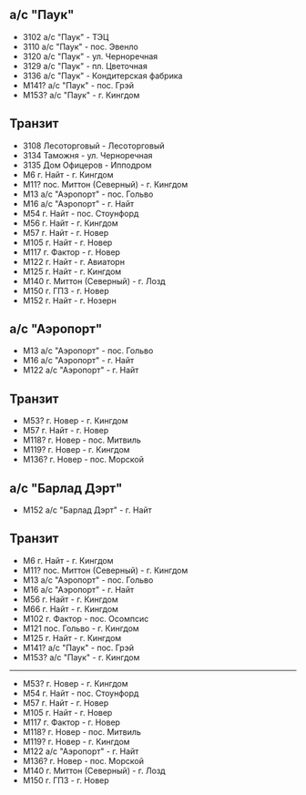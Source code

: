 ## а/с "Паук"

*   З102    а/с "Паук"      -   ТЭЦ
*   З110    а/с "Паук"      -   пос. Эвенло
*   З120    а/с "Паук"      -   ул. Черноречная
*   З129    а/с "Паук"      -   пл. Цветочная
*   З136    а/с "Паук"      -   Кондитерская фабрика
*   М141?   а/с "Паук"      -   пос. Грэй
*   М153?   а/с "Паук"      -   г. Кингдом

## Транзит

*   З108    Лесоторговый            -   Лесоторговый
*   З134    Таможня                 -   ул. Черноречная
*   З135    Дом Офицеров            -   Ипподром
*   М6      г. Найт                 -   г. Кингдом
*   М11?    пос. Миттон (Северный)  -   г. Кингдом
*   М13     а/с "Аэропорт"          -   пос. Гольво
*   М16     а/с "Аэропорт"          -   г. Найт
*   М54     г. Найт                 -   пос. Стоунфорд
*   М56     г. Найт                 -   г. Кингдом
*   М57     г. Найт                 -   г. Новер
*   М105    г. Найт                 -   г. Новер
*   М117    г. Фактор               -   г. Новер
*   М122    г. Найт                 -   г. Авиаторн
*   М125    г. Найт                 -   г. Кингдом
*   М140    г. Миттон (Северный)    -   г. Лозд
*   М150    г. ГПЗ                  -   г. Новер
*   М152    г. Найт                 -   г. Нозерн

## а/с "Аэропорт"

*   М13     а/с "Аэропорт"          -   пос. Гольво
*   М16     а/с "Аэропорт"          -   г. Найт
*   М122    а/с "Аэропорт"          -   г. Найт

## Транзит

*   М53?    г. Новер                -   г. Кингдом
*   М57     г. Найт                 -   г. Новер
*   М118?   г. Новер                -   пос. Митвиль
*   М119?   г. Новер                -   г. Кингдом
*   М136?   г. Новер                -   пос. Морской

## а/с "Барлад Дэрт"

*   М152    а/с "Барлад Дэрт"       -   г. Найт

## Транзит

*   М6      г. Найт                 -   г. Кингдом
*   М11?    пос. Миттон (Северный)  -   г. Кингдом
*   М13     а/с "Аэропорт"          -   пос. Гольво
*   М16     а/с "Аэропорт"          -   г. Найт
*   М56     г. Найт                 -   г. Кингдом
*   М66     г. Найт                 -   г. Кингдом
*   М102    г. Фактор               -   пос. Осомпсис
*   М121    пос. Гольво             -   г. Кингдом
*   М125    г. Найт                 -   г. Кингдом
*   М141?   а/с "Паук"              -   пос. Грэй
*   М153?   а/с "Паук"              -   г. Кингдом

----

*   М53?    г. Новер                -   г. Кингдом
*   М54     г. Найт                 -   пос. Стоунфорд
*   М57     г. Найт                 -   г. Новер
*   М105    г. Найт                 -   г. Новер
*   М117    г. Фактор               -   г. Новер
*   М118?   г. Новер                -   пос. Митвиль
*   М119?   г. Новер                -   г. Кингдом
*   М122    а/с "Аэропорт"          -   г. Найт
*   М136?   г. Новер                -   пос. Морской
*   М140    г. Миттон (Северный)    -   г. Лозд
*   М150    г. ГПЗ                  -   г. Новер
